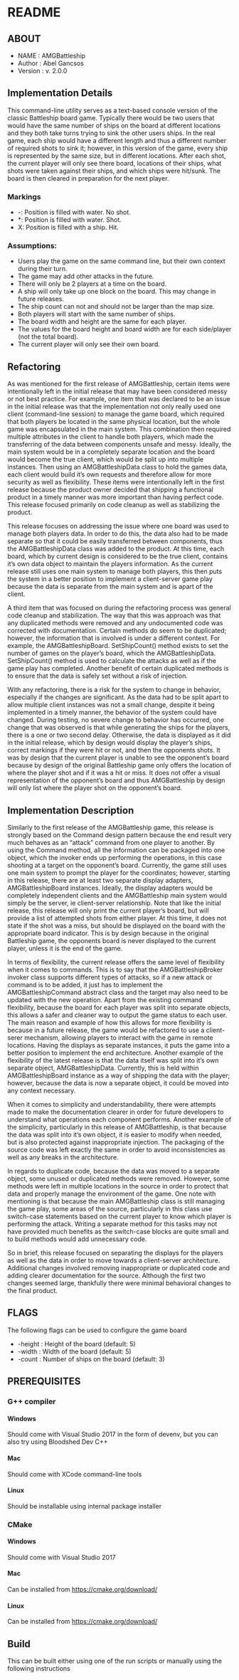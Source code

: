 # README                                    

## ABOUT                               
* NAME       : AMGBattleship
* Author     : Abel Gancsos
* Version    : v. 2.0.0

## Implementation Details  
This command-line utility serves as a text-based console version of the classic Battleship board game.  Typically there would be two users that would have the same number of ships on the board at different locations and they both take turns trying to sink the other users ships.  In the real game, each ship would have a different length and thus a different number of required shots to sink it; however, in this version of the game, every ship is represented by the same size, but in different locations.  After each shot, the current player will only see there board, locations of their ships, what shots were taken against their ships, and which ships were hit/sunk.  The board is then cleared in preparation for the next player.

### Markings
* -: Position is filled with water.  No shot.
* *: Position is filled with water.  Shot.
* X: Position is filled with a ship.  Hit.

### Assumptions:
* Users play the game on the same command line, but their own context during their turn.
* The game may add other attacks in the future.
* There will only be 2 players at a time on the board.
* A ship will only take up one block on the board.  This may change in future releases.
* The ship count can not and should not be larger than the map size.
* Both players will start with the same number of ships.
* The board width and height are the same for each player.
* The values for the board height and board width are for each side/player (not the total board).
* The current player will only see their own board.

## Refactoring 
As was mentioned for the first release of AMGBattleship, certain items were intentionally left in the initial release that may have been considered messy or not best practice.  For example, one item that was declared to be an issue in the initial release was that the implementation not only really used one client (command-line session) to manage the game board, which required that both players be located in the same physical location, but the whole game was encapsulated in the main system.  This combination then required multiple attributes in the client to handle both players, which made the transferring of the data between components unsafe and messy.  Ideally, the main system would be in a completely separate location and the board would become the true client, which would be split up into multiple instances.  Then using an AMGBattleshipData class to hold the games data, each client would build it’s own requests and therefore allow for more security as well as flexibility.  These items were intentionally left in the first release because the product owner decided that shipping a functional product in a timely manner was more important than having perfect code.  This release focused primarily on code cleanup as well as stabilizing the product.  

This release focuses on addressing the issue where one board was used to manage both players data.  In order to do this, the data also had to be made separate so that it could be easily transferred between components, thus the AMGBattleshipData class was added to the product.  At this time, each board, which by current design is considered to be the true client, contains it’s own data object to maintain the players information.  As the current release still uses one main system to manage both players, this then puts the system in a better position to implement a client-server game play because the data is separate from the main system and is apart of the client.  

A third item that was focused on during the refactoring process was general code cleanup and stabilization.  The way that this was approach was that any duplicated methods were removed and any undocumented code was corrected with documentation.  Certain methods do seem to be duplicated; however, the information that is involved is under a different context.  For example, the AMGBattleshipBoard. SetShipCount() method exists to set the number of games on the player’s board, which the AMGBattleshipData. SetShipCount() method is used to calculate the attacks as well as if the game play has completed.  Another benefit of certain duplicated methods is to ensure that the data is safely  set without a risk of injection.  

With any refactoring, there is a risk for the system to change in behavior, especially if the changes are significant.  As the data had to be split apart to allow multiple client instances was not a small change, despite it being implemented in a timely manner, the behavior of the system could have changed.  During testing, no severe change to behavior has occurred, one change that was observed is that while generating the ships for the players, there is a one or two second delay.  Otherwise, the data is displayed as it did in the initial release, which by design would display the player’s ships, correct markings if they were hit or not, and then the opponents shots.  It was by design that the current player is unable to see the opponent’s board because by design of the original Battleship game only offers the location of where the player shot and if it was a hit or miss.  It does not offer a visual representation of the opponent’s board and thus AMGBattleship by design will only list where the player shot on the opponent’s board.  

## Implementation Description
Similarly to the first release of the AMGBattleship game, this release is strongly based on the Command design pattern because the end result very much behaves as an “attack” command from one player to another.  By using the Command method, all the information can be packaged into one object, which the invoker ends up performing the operations, in this case shooting at a target on the opponent’s board.  Currently, the game still uses one main system to prompt the player for the coordinates; however, starting in this release, there are at least two separate display adapters, AMGBattleshipBoard instances.  Ideally, the display adapters would be completely independent clients and the AMGBattleship main system would simply be the server, ie client-server relationship.  Note that like the initial release, this release will only print the current player’s board, but will provide a list of attempted shots from either player.  At this time, it does not state if the shot was a miss, but should be displayed on the board with the appropriate board indicator.  This is by design because in the original Battleship game, the opponents board is never displayed to the current player, unless it is the end of the game.

In terms of flexibility, the current release offers the same level of flexibility when it comes to commands.  This is to say that the AMGBattleshipBroker invoker class supports different types of attacks, so if a new attack or command is to be added, it just has to implement the AMGBattleshipCommand abstract class and the target may also need to be updated with the new operation.  Apart from the existing command flexibility, because the board for each player was split into separate objects, this allows a safer and cleaner way to output the game status to each user.  The main reason and example of how this allows for more flexibility is because in a future release, the game would be refactored to use a client-serer mechanism, allowing players to interact with the game in remote locations.  Having the displays as separate instances, it puts the game into a better position to implement the end architecture.  Another example of the flexibility of the latest release is that the data itself was split into it’s own separate object, AMGBattleshipData.  Currently, this is held within AMGBattleshipBoard instance as a way of shipping the data with the player; however, because the data is now a separate object, it could be moved into any context necessary.

When it comes to simplicity and understandability, there were attempts made to make the documentation clearer in order for future developers to understand what operations each component performs.  Another example of the simplicity, particularly in this release of AMGBattleship, is that because the data was split into it’s own object, it is easier to modify when needed, but is also protected against inappropriate injection.  The packaging of the source code was left exactly the same in order to avoid inconsistencies as well as any breaks in the architecture. 

In regards to duplicate code, because the data was moved to a separate object, some unused or duplicated methods were removed.  However, some methods were left in multiple locations in the source in order to protect that data and properly manage the environment of the game.  One note with mentioning is that because the main AMGBattleship class is still managing the game play, some areas of the source, particularly in this class use switch-case statements based on the current player to know which player is performing the attack.  Writing a separate method for this tasks may not have provided much benefits as the switch-case blocks are quite small and to build methods would add unnecessary code.

So in brief, this release focused on separating the displays for the players as well as the data in order to move towards a client-server architecture.   Additional changes involved removing inappropriate or duplicated code and adding clearer documentation for the source.  Although the first two changes seemed large, thankfully there were minimal behavioral changes to the final product.

## FLAGS                                    
The following flags can be used to configure the game board
* -height : Height of the board (default: 5)
* -width  : Width of the board (default: 5)
* -count  : Number of ships on the board (default: 3)

## PREREQUISITES
### G++ compiler
#### Windows
Should come with Visual Studio 2017 in the form of devenv, but you can also try using Bloodshed Dev C++
#### Mac
Should come with XCode command-line tools
#### Linux
Should be installable using internal package installer
### CMake
#### Windows
Should come with Visual Studio 2017 
#### Mac
Can be installed from https://cmake.org/download/
#### Linux
Can be installed from https://cmake.org/download/

## Build
This can be built either using one of the run scripts or manually using the following instructions

